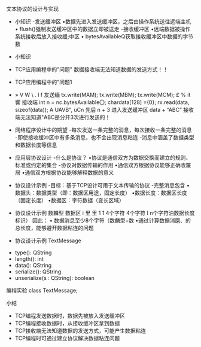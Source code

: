 文本协议的设计与实现


- 小知识
-发送缓冲区
•数据先进入发送缓冲区，之后由操作系统送往远端主机
• flush()强制发送缓冲区中的数据立即被送走
-接收缓冲区
•远端数据被操作系统接收后放入接收缓;中区
• bytesAvailableQ获取接收缓冲区中数据的字节数


- 小知识


-  TCP应用编程中的"问题"
数据接收端无法知道数据的发送方式！！


-  TCP应用编程中的"问题1
* » V W \ . I f
友送缅
tx.write(MAM);
tx.write(MBM);
tx.write(MCM);
£ %
it
響
接收端
int n = nc.bytesAvailable〇;
chardata[128] ={0};
rx.read(data, sizeof(data));
A
UAVB", uCn 先后 n + 3
进入发送缓冲区 data + “ABC”
接收端无法知道"ABC是分开3次进行发送的！


- 网络程序设计中的期望
-每次发送一条完整的消息，每次接收一条完整的消息
-即使接收缓冲区中有多条消息，也不会出现消息粘连
-消息中涵盖了数据类型和数据长度等信息


- 应用层协议设计
-什么是协议？
•协议是通信双方为数据交换而建立的规则、标准或约定的集合
-协议对数据传输的作用
•通信双方根据协议能够正确收羅居
•通信双方根据协议能够解释数据的意义


- 协议设计示例
-目标：基于TCP设计可用于文本传输的协议
-完整消息包含
•数据头：数据类型（即：数据区用途，固定长度）
•数据长度：数据区长度（固定长度）
•数据区：字符数据（变长区域）


- 协议设计示例
数麟型 数据区
i 里 里 1 1
4个字符 4个字符
I
n个字符油数据长度标识）
因此：
• 数据消息至少8个字符（数麟型+数
•通过计算数据消磨、的总长度，能够避开数据粘连的问题


- 协议设计示例
TextMessage
+ type(): QString
+ length(): int
+ data(): QString
+ serialize(): QString
+ unserialize(s : QString): boolean


编程实验 class TextMessage;


小结
-  TCP编程发送数据时，数据先被放入发送缓冲区
-  TCP编程接收数据时，从接收缓冲区拿到数据
-  TCP接收端无法知道数据的发送方式，可能产生数据粘连
-  TCP编程时可通过建立协议解决数据粘连问题
